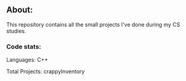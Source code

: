 ## About:
This repository contains all the small projects I've done during my CS studies.

### Code stats:

Languages: C++

Total Projects: crappyInventory


